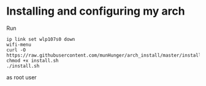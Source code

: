 # Installing and configuring my arch

Run 
```
ip link set wlp107s0 down 
wifi-menu
curl -O https://raw.githubusercontent.com/munHunger/arch_install/master/install.sh
chmod +x install.sh
./install.sh
```
as root user
